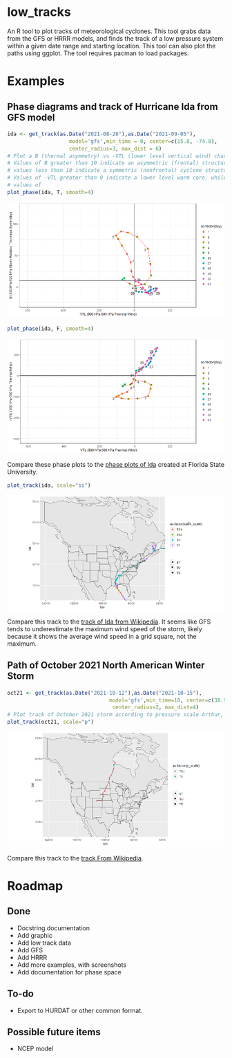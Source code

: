 # low_tracks
An R tool to plot tracks of meteorological cyclones. This tool grabs data from the GFS or HRRR models,
and finds the track of a low pressure system within a given date range and starting location. This tool
can also plot the paths using ggplot. The tool requires pacman to load packages.

# Examples

## Phase diagrams and track of Hurricane Ida from GFS model

```r
ida <- get_track(as.Date("2021-08-26"),as.Date("2021-09-05"),
                    model='gfs',min_time = 0, center=c(15.8, -74.8),
                    center_radius=3, max_dist = 6)
# Plot a B (thermal asymmetry) vs -VTL (lower level vertical wind) chart
# Values of B greater than 10 indicate an asymmetric (frontal) structure,
# values less than 10 indicate a symmetric (nonfrontal) cyclone structure.
# Values of -VTL greater than 0 indicate a lower level warm core, while
# values of 
plot_phase(ida, T, smooth=4)
```

![B vs -VTL phase chart for Ida](screenshots/ida_b_vtl.png)

```r
plot_phase(ida, F, smooth=4)
```

![-VTU vs -VTL phase chart for Ida](screenshots/ida_vtu_vtl.png)

Compare these phase plots to the [phase plots of Ida](http://moe.met.fsu.edu/cyclonephase/archive/2021/) created at Florida State University.

```r
plot_track(ida, scale="ss")
```

![](screenshots/ida_track.png)

Compare this track to the [track of Ida from Wikipedia](https://en.wikipedia.org/wiki/Hurricane_Ida#/media/File:Ida_2021_track.png). It seems like GFS tends to underestimate the maximum wind speed of the storm, likely because it shows the average wind speed in a grid square, not the maximum.

## Path of October 2021 North American Winter Storm

```r
oct21 <- get_track(as.Date("2021-10-12"),as.Date("2021-10-15"),
                                 model='gfs',min_time=18, center=c(38.9, -104.8),
                                  center_radius=3, max_dist=4)
# Plot track of October 2021 storm according to pressure scale Arthur, W. C. & Woolf, H. M. 2013)
plot_track(oct21, scale="p")
```

![](screenshots/oct21_track.png)

Compare this track to the [track From Wikipedia](https://en.wikipedia.org/wiki/2021%E2%80%9322_North_American_winter#/media/File:October_2021_winter_storm_track.png).

# Roadmap

## Done
- Docstring documentation
- Add graphic
- Add low track data
- Add GFS
- Add HRRR
- Add more examples, with screenshots
- Add documentation for phase space

## To-do
- Export to HURDAT or other common format.

## Possible future items
- NCEP model